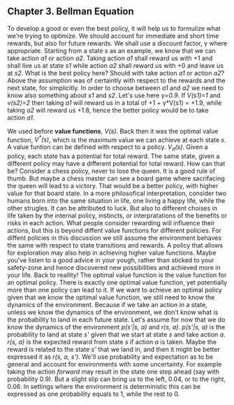## Chapter 3. Bellman Equation

To develop a good or even the best policy, it will help us to formulize what we're trying to optimize. We should account for immediate and short time rewards, but also for future rewards. We shall use a discount factor, &gamma; where appropriate. Starting from a state *s* as an example, we know that we can take action *a1* or action *a2*. Taking action *a1* shall reward us with +1 and shall live us at state *s1* while action *a2* shall reward us with +0 and leave us at *s2*. What is the best policy here? Should with take action *a1* or action *a2*? Above the assumption was of certaintly with respect to the rewards and the next state, for simplicitly. In order to choose between *a1* and *a2* we need to know also something about *s1* and *s2*. Let's use here *&gamma;=0.9*. If *V(s1)=1* and *v(s2)=2* then taking *a1* will reward us in a total of +1 + &gamma;\*V(s1) = +1.9, while taking *a2* will reward us +1.8, hence the better policy would be to take action *a1*.

We used before __value functions__, *V(s)*. Back then it was the optimal value function, *V<sup>\*</sup>(s)*, which is the maximum value we can achieve at each state *s*. A value funtion can be defined with respect to a policy. *V<sub>&pi;</sub>(s)*. 
Given a policy, each state has a potential for total reward. The same state, given a different policy may have a different potential for total reward. How can that be? Consider a chess policy, never to lose the queen. It is a good rule of thumb. But maybe a chess master can see a board game where sacrifacing the queen will lead to a victory. That would be a better policy, with higher value for that board state. In a more philosofical interpretation, consider two humans born into the same situation in life, one living a happy life, while the other strugles. It can be attributed to luck. But also to different choises in life taken by the internal policy, instincts, or interpratations of the benefits or risks in each action. What people consider rewarding will influence their actions, but this is beyond diffent value functions for different policies. For diffent policies in this discussion we still assume the environment behaves the same with respect to state transitions and rewards. A policy that allows for exploration may also help in achieving higher value functions. Maybe you've listen to a good advice in your yough, rather than sticked to your safety-zone and hence discovered new possibilities and achieved more in your life. Back to reallity! The optimal value function is the value function for an optimal policy. There is exactly one optimal value function, yet potentially more than one policy can lead to it. If we want to achieve an optimal policy given that we know the optimal value function, we still need to know the dynamics of the environment. Because if we take an action in a state, unless we know the dynamics of the environment, we don't know what is the probability to land in each future state. Let's assume for now that we do know the dynamics of the environment *p(s'|s, a)* and *r(s, a)*. *p(s'|s, a)* is the probability to land at state *s'* given that we start at state *s* and take action *a*. *r(s, a)* is the expected reward from state *s* if action *a* is taken. Maybe the reward is related to the state *s'* that we land in, and then it might be better expressed it as *r(s, a, s')*. We'll use probability and expectation as to be general and account for environments with some uncertainty. For example taking the action *forward* may result in the state one step ahead (say with probability 0.9). But a slight slip can bring us to the left, 0.04, or to the right, 0.06. In settings where the environment is deterministic this can be expressed as one probability equals to 1, while the rest to 0.


